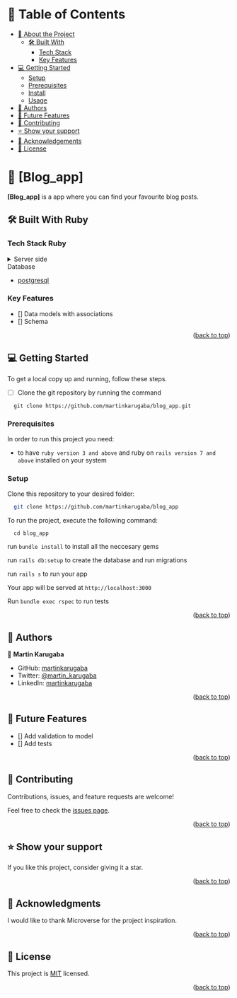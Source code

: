 # 📗 Table of Contents

- [📖 About the Project](#about-project)
  - [🛠 Built With](#built-with)
    - [Tech Stack](#tech-stack)
    - [Key Features](#key-features)
- [💻 Getting Started](#getting-started)
  - [Setup](#setup)
  - [Prerequisites](#prerequisites)
  - [Install](#install)
  - [Usage](#usage)
- [👥 Authors](#authors)
- [🔭 Future Features](#future-features)
- [🤝 Contributing](#contributing)
- [⭐️ Show your support](#support)
- [🙏 Acknowledgements](#acknowledgements)
- [📝 License](#license)

# 📖 [Blog_app] <a name="about-project"></a>

**[Blog_app]** is a app where you can find your favourite blog posts.

## 🛠 Built With <a name="built-with">Ruby</a>

### Tech Stack <a name="tech-stack">Ruby</a>

<details>
<summary>Server side</summary>
  <ul>
    <li><a href="https://www.ruby-doc.org/">Ruby on rails</a></li>
  </ul>
</details>

<summary>Database</summary>
  <ul>
    <li><a href="https://www.ruby-doc.org/">postgresql</a></li>
  </ul>
</details>

### Key Features <a name="key-features"></a>
- [] Data models with associations
- [] Schema

<p align="right">(<a href="#readme-top">back to top</a>)</p>

## 💻 Getting Started <a name="getting-started"></a>

To get a local copy up and running, follow these steps.
- [ ] Clone the git repository by running the command

```
  git clone https://github.com/martinkarugaba/blog_app.git
```


### Prerequisites

In order to run this project you need:

- to have `ruby version 3 and above` and ruby on `rails version 7 and above` installed on your system

### Setup

Clone this repository to your desired folder:

```sh
  git clone https://github.com/martinkarugaba/blog_app
```

To run the project, execute the following command:

```
  cd blog_app
```
run `bundle install` to install all the neccesary gems

run  `rails db:setup` to create the database and run migrations

run `rails s` to run your app

Your app will be served at `http://localhost:3000`

Run `bundle exec rspec` to run tests

<p align="right">(<a href="#readme-top">back to top</a>)</p>

## 👥 Authors <a name="authors"></a>

👤 **Martin Karugaba**
- GitHub: [martinkarugaba](https://github.com/martinkarugaba)
- Twitter: [@martin_karugaba](https://twitter.com/martin_karugaba)
- LinkedIn: [martinkarugaba](https://www.linkedin.com/in/martinkarugaba/)

<p align="right">(<a href="#readme-top">back to top</a>)</p>

## 🔭 Future Features <a name="future-features"></a>

- [] Add validation to model
- [] Add tests

<p align="right">(<a href="#readme-top">back to top</a>)</p>

## 🤝 Contributing <a name="contributing"></a>

Contributions, issues, and feature requests are welcome!

Feel free to check the [issues page](../../issues/).

<p align="right">(<a href="#readme-top">back to top</a>)</p>

## ⭐️ Show your support <a name="support"></a>

If you like this project, consider giving it a star.

<p align="right">(<a href="#readme-top">back to top</a>)</p>

## 🙏 Acknowledgments <a name="acknowledgements"></a>

I would like to thank Microverse for the project inspiration.

<p align="right">(<a href="#readme-top">back to top</a>)</p>

## 📝 License <a name="license"></a>

This project is [MIT](./LICENSE) licensed.

<p align="right">(<a href="#readme-top">back to top</a>)</p>